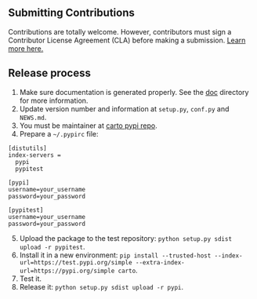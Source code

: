 ## Submitting Contributions

Contributions are totally welcome. However, contributors must sign a Contributor License Agreement (CLA) before making a submission. [Learn more here.](https://carto.com/contributing)

## Release process

1. Make sure documentation is generated properly. See the [doc](https://github.com/CartoDB/carto-python/tree/master/doc) directory for more information.
2. Update version number and information at `setup.py`, `conf.py` and `NEWS.md`.
3. You must be maintainer at [carto pypi repo](https://pypi.python.org/pypi/carto/).
4. Prepare a `~/.pypirc` file:

```
[distutils]
index-servers =
  pypi
  pypitest

[pypi]
username=your_username
password=your_password

[pypitest]
username=your_username
password=your_password
```

5. Upload the package to the test repository: `python setup.py sdist upload -r pypitest`.
6. Install it in a new environment: `pip install --trusted-host --index-url=https://test.pypi.org/simple --extra-index-url=https://pypi.org/simple carto`.
7. Test it.
8. Release it: `python setup.py sdist upload -r pypi`.
